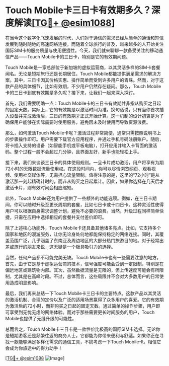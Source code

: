 # Touch Mobile卡三日卡有效期多久？深度解读[[TG💪+ @esim1088](https://t.me/s/esim1088)]

在当今这个数字化飞速发展的时代，人们对于通信的需求已经从简单的通话和短信发展到随时随地的高速网络连接。而随着全球旅行的普及，越来越多的人开始关注国际SIM卡的服务质量与使用便捷性。今天，我们就来聊聊一款备受关注的移动通信产品——Touch Mobile卡的三日卡，特别是它的有效期问题。

Touch Mobile是一家总部位于新加坡的虚拟运营商，以其灵活多样的SIM卡套餐闻名。无论是短期旅行还是长期居住，Touch Mobile都能提供满足需求的解决方案。其中，三日卡因其价格实惠、操作简单而受到许多用户的青睐。然而，对于这款产品的具体细节，比如有效期，不少用户仍然存在疑问。那么，Touch Mobile卡的三日卡到底有效期是多久呢？接下来，让我们一起来深入探讨。

首先，我们需要明确一点：Touch Mobile卡的三日卡有效期并非指从购买之日起的固定天数。实际上，它的有效期是以激活时间为准。换句话说，只有当你首次插入设备并完成激活后，三日的有效期才正式开始计算。这一机制的设计初衷是为了确保用户能够在实际需要时使用服务，避免因未及时使用而导致资源浪费。

那么，如何激活Touch Mobile卡呢？激活过程非常简便，通常只需按照说明书上的步骤操作即可。用户需要下载官方应用程序，并通过手机号码注册账户。随后，将卡插入支持的设备（如智能手机或平板电脑），打开应用并输入卡背面的激活码。整个过程一般不会超过几分钟，且界面友好，新手也能轻松上手。

接下来，我们来谈谈三日卡的具体使用规则。一旦卡片成功激活，用户将享有为期72小时的无限数据流量使用权。在这段时间内，你可以尽情浏览网页、观看视频、使用社交媒体等，无需担心流量限制。值得注意的是，这里的“72小时”是从激活那一刻起精确计时的，而非从购买之日起累计。因此，如果你选择在几天后才激活卡片，则有效时间会相应缩短。

此外，Touch Mobile还为用户提供了一些额外的功能选项。例如，在三日卡期间，你可以随时升级至更长周期的套餐，比如七日卡或十四日卡。这种灵活性使得用户可以根据自身需求调整计划，避免不必要的浪费。当然，升级过程同样简单快捷，只需在应用中选择相应的套餐并支付差价即可。

除了上述核心功能外，Touch Mobile卡还具备其他诸多亮点。比如，它支持多个国家和地区的漫游服务，让你无论身处何地都能保持稳定的网络连接。同时，其覆盖范围广泛，几乎涵盖了东南亚及周边地区的大部分热门旅游目的地。对于经常出差或旅行的朋友来说，这无疑是一个极具吸引力的选择。

当然，任何产品都不可能完美无缺。Touch Mobile卡也有一些需要注意的地方。首先，由于它是基于虚拟运营商的技术，信号强度可能会受到一定限制，特别是在偏远地区或建筑物内部。其次，虽然数据流量是无限的，但上传速度可能会有所限制，尤其是在高峰时段。不过，总体而言，这些局限并不会对大多数用户的日常使用造成明显影响。

最后，我们再来总结一下Touch Mobile卡三日卡的主要特点。这款产品以其灵活的激活机制、合理的定价以及广泛的适用场景赢得了众多用户的喜爱。它的有效期为激活后的72小时，而非购买之日起的固定天数。通过简单的操作步骤，用户即可享受到无忧无虑的网络体验。而对于那些需要更长时间服务的用户，Touch Mobile也提供了无缝升级的可能性。

总而言之，Touch Mobile卡三日卡是一款性价比极高的国际SIM卡选择。无论你是短期游客还是频繁往返的商务人士，它都能为你带来便利与舒适。如果你正在寻找一款能够满足多样化需求的通信工具，不妨考虑一下Touch Mobile卡。相信它会成为你旅途中的得力助手！

[[TG💪+ @esim1088](https://t.me/s/esim1088) ![Image](https://i.postimg.cc/4NQfJmqS/Snipaste-2025-05-13-00-14-12.png)]